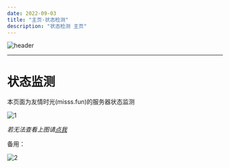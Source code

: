 ```yaml
---
date: 2022-09-03
title: "主页·状态检测"
description: "状态检测 主页"
---
```


![header](/images/header.png)

---

# 状态监测

本页面为友情时光(misss.fun)的服务器状态监测

![1](http://tietu.zuimc.com/server.php?hostname=%E5%8F%8B%E6%83%85%E6%97%B6%E5%85%89&host=misss.fun&port=25565&motd=Misss.fun-Network|一场从零开始的旅行&line=3&srv=1)

*若无法查看上图请[点我](http://tietu.zuimc.com/server.php?hostname=%E5%8F%8B%E6%83%85%E6%97%B6%E5%85%89&host=misss.fun&port=25565&motd=Misss.fun%20Network%20|%20%E4%B8%80%E5%9C%BA%E4%BB%8E%E9%9B%B6%E5%BC%80%E5%A7%8B%E7%9A%84%E6%97%85%E8%A1%8C&line=3&srv=1)*

备用：

![2](https://list.fansmc.com/mc/3141.png)
